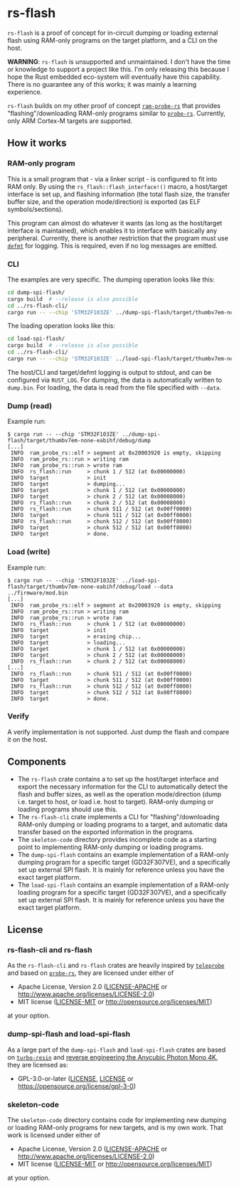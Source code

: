 # rs-flash

`rs-flash` is a proof of concept for in-circuit dumping or loading external flash using RAM-only programs on the target platform, and a CLI on the host.

**WARNING**: `rs-flash` is unsupported and unmaintained. I don't have the time or knowledge to support a project like this. I'm only releasing this because I hope the Rust embedded eco-system will eventually have this capability. There is no guarantee any of this works; it was mainly a learning experience.

`rs-flash` builds on my other proof of concept [`ram-probe-rs`](https://github.com/tobywf/ram-probe-rs) that provides "flashing"/downloading RAM-only programs similar to [`probe-rs`](https://github.com/probe-rs/probe-rs). Currently, only ARM Cortex-M targets are supported.

## How it works

### RAM-only program

This is a small program that - via a linker script - is configured to fit into RAM only. By using the `rs_flash::flash_interface!()` macro, a host/target interface is set up, and flashing information (the total flash size, the transfer buffer size, and the operation mode/direction) is exported (as ELF symbols/sections).

This program can almost do whatever it wants (as long as the host/target interface is maintained), which enables it to interface with basically any peripheral. Currently, there is another restriction that the program must use [`defmt`](https://github.com/knurling-rs/defmt) for logging. This is required, even if no log messages are emitted.

### CLI

The examples are very specific. The dumping operation looks like this:

```bash
cd dump-spi-flash/
cargo build  # --release is also possible
cd ../rs-flash-cli/
cargo run -- --chip 'STM32F103ZE' ../dump-spi-flash/target/thumbv7em-none-eabihf/debug/dump
```

The loading operation looks like this:

```bash
cd load-spi-flash/
cargo build  # --release is also possible
cd ../rs-flash-cli/
cargo run -- --chip 'STM32F103ZE' ../load-spi-flash/target/thumbv7em-none-eabihf/debug/load --data ../firmware/mod.bin
```

The host/CLI and target/defmt logging is output to stdout, and can be configured via `RUST_LOG`. For dumping, the data is automatically written to `dump.bin`. For loading, the data is read from the file specified with `--data`.

### Dump (read)

Example run:

```shell
$ cargo run -- --chip 'STM32F103ZE' ../dump-spi-flash/target/thumbv7em-none-eabihf/debug/dump
[...]
 INFO  ram_probe_rs::elf > segment at 0x20003920 is empty, skipping
 INFO  ram_probe_rs::run > writing ram
 INFO  ram_probe_rs::run > wrote ram
 INFO  rs_flash::run     > chunk 1 / 512 (at 0x00000000)
 INFO  target            > init
 INFO  target            > dumping...
 INFO  target            > chunk 1 / 512 (at 0x00000000)
 INFO  target            > chunk 2 / 512 (at 0x00008000)
 INFO  rs_flash::run     > chunk 2 / 512 (at 0x00008000)
 INFO  rs_flash::run     > chunk 511 / 512 (at 0x00ff0000)
 INFO  target            > chunk 511 / 512 (at 0x00ff0000)
 INFO  rs_flash::run     > chunk 512 / 512 (at 0x00ff8000)
 INFO  target            > chunk 512 / 512 (at 0x00ff8000)
 INFO  target            > done.
```

### Load (write)

Example run:

```shell
$ cargo run -- --chip 'STM32F103ZE' ../load-spi-flash/target/thumbv7em-none-eabihf/debug/load --data ../firmware/mod.bin
[...]
 INFO  ram_probe_rs::elf > segment at 0x20003920 is empty, skipping
 INFO  ram_probe_rs::run > writing ram
 INFO  ram_probe_rs::run > wrote ram
 INFO  rs_flash::run     > chunk 1 / 512 (at 0x00000000)
 INFO  target            > init
 INFO  target            > erasing chip...
 INFO  target            > loading...
 INFO  target            > chunk 1 / 512 (at 0x00000000)
 INFO  target            > chunk 2 / 512 (at 0x00008000)
 INFO  rs_flash::run     > chunk 2 / 512 (at 0x00008000)
[...]
 INFO  rs_flash::run     > chunk 511 / 512 (at 0x00ff0000)
 INFO  target            > chunk 511 / 512 (at 0x00ff0000)
 INFO  rs_flash::run     > chunk 512 / 512 (at 0x00ff8000)
 INFO  target            > chunk 512 / 512 (at 0x00ff8000)
 INFO  target            > done.
```

### Verify

A verify implementation is not supported. Just dump the flash and compare it on the host.

## Components

* The `rs-flash` crate contains a to set up the host/target interface and export the necessary information for the CLI to automatically detect the flash and buffer sizes, as well as the operation mode/direction (dump i.e. target to host, or load i.e. host to target). RAM-only dumping or loading programs should use this.
* The `rs-flash-cli` crate implements a CLI for "flashing"/downloading RAM-only dumping or loading programs to a target, and automatic data transfer based on the exported information in the programs.
* The `skeleton-code` directory provides incomplete code as a starting point to implementing RAM-only dumping or loading programs.
* The `dump-spi-flash` contains an example implementation of a RAM-only dumping program for a specific target (GD32F307VE), and a specifically set up external SPI flash. It is mainly for reference unless you have the exact target platform.
* The `load-spi-flash` contains an example implementation of a RAM-only loading program for a specific target (GD32F307VE), and a specifically set up external SPI flash. It is mainly for reference unless you have the exact target platform.

## License

### rs-flash-cli and rs-flash

As the `rs-flash-cli` and `rs-flash` crates are heavily inspired by [`teleprobe`](https://github.com/embassy-rs/teleprobe) and based on [`probe-rs`](https://github.com/probe-rs/probe-rs), they are licensed under either of

- Apache License, Version 2.0 ([LICENSE-APACHE](rs-flash-cli/LICENSE-APACHE) or
  <http://www.apache.org/licenses/LICENSE-2.0>)
- MIT license ([LICENSE-MIT](rs-flash-cli/LICENSE-MIT) or <http://opensource.org/licenses/MIT>)

at your option.

### dump-spi-flash and load-spi-flash

As a large part of the `dump-spi-flash` and `load-spi-flash` crates are based on [`turbo-resin`](https://github.com/nviennot/turbo-resin) and [reverse engineering the Anycubic Photon Mono 4K](https://github.com/nviennot/reversing-mono4k), they are licensed as:

- GPL-3.0-or-later ([LICENSE](dump-spi-flash/LICENSE), [LICENSE](load-spi-flash/LICENSE) or <https://opensource.org/license/gpl-3-0>)

### skeleton-code

The `skeleton-code` directory contains code for implementing new dumping or loading RAM-only programs for new targets, and is my own work. That work is licensed under either of

- Apache License, Version 2.0 ([LICENSE-APACHE](skeleton-code/LICENSE-APACHE) or
  <http://www.apache.org/licenses/LICENSE-2.0>)
- MIT license ([LICENSE-MIT](skeleton-code/LICENSE-MIT) or <http://opensource.org/licenses/MIT>)

at your option.
